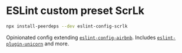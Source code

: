 # ESLint custom preset ScrLk

``` sh
npx install-peerdeps --dev eslint-config-scrlk
```

Opinionated config extending [`eslint-config-airbnb`](https://github.com/airbnb/javascript/tree/master/packages/eslint-config-airbnb). Includes [`eslint-plugin-unicorn`](https://github.com/sindresorhus/eslint-plugin-unicorn) and more.
